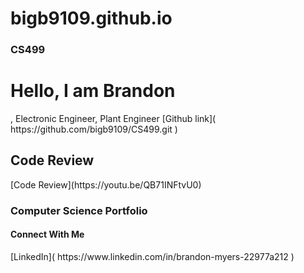 # bigb9109.github.io
### CS499
<h1>Hello, I am Brandon</h1>, <a> Electronic Engineer</a>, <a> Plant Engineer</a>
[Github link]( https://github.com/bigb9109/CS499.git ) 

<h2> Code Review</h2>
[Code Review](https://youtu.be/QB71INFtvU0)

<h3> Computer Science Portfolio</h3>

<h4> Connect With Me </h4>
[LinkedIn]( https://www.linkedin.com/in/brandon-myers-22977a212 )
